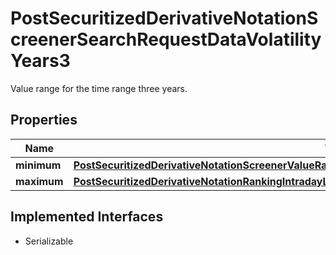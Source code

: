 

# PostSecuritizedDerivativeNotationScreenerSearchRequestDataVolatilityYears3

Value range for the time range three years.

## Properties

Name | Type | Description | Notes
------------ | ------------- | ------------- | -------------
**minimum** | [**PostSecuritizedDerivativeNotationScreenerValueRangesGetRequestDataCurrentInterestRateValueMinimum**](PostSecuritizedDerivativeNotationScreenerValueRangesGetRequestDataCurrentInterestRateValueMinimum.md) |  |  [optional]
**maximum** | [**PostSecuritizedDerivativeNotationRankingIntradayListRequestDataPerformanceRelativeMaximum**](PostSecuritizedDerivativeNotationRankingIntradayListRequestDataPerformanceRelativeMaximum.md) |  |  [optional]


## Implemented Interfaces

* Serializable


